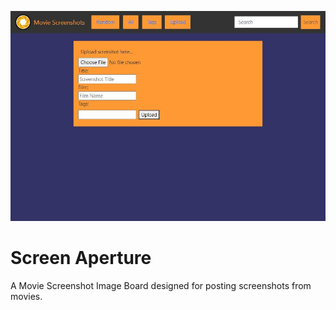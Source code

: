 ![Screenshot Imageboard](movie_screenshots.jpg)

# Screen Aperture

A Movie Screenshot Image Board designed for posting screenshots from movies. 
 
